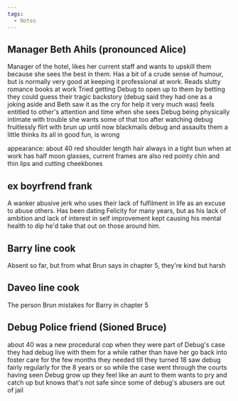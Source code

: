```yaml
---
tags:
  - Notes
---
```

## Manager Beth Ahils (pronounced Alice)

Manager of the hotel, likes her current staff and wants to upskill them because she sees the best in them.
Has a bit of a crude sense of humour, but is normally very good at keeping it professional at work.
Reads slutty romance books at work
Tried getting Debug to open up to them by betting they could guess their tragic backstory (debug said they had one as a joking aside and Beth saw it as the cry for help it very much was)
feels entitled to other's attention and time
when she sees Debug being physically intimate with trouble she wants some of that too after watching debug fruitlessly flirt with brun up until now
blackmails debug and assaults them a little
thinks its all in good fun, is wrong

appearance: 
about 40
red shoulder length hair always in a tight bun when at work
has half moon glasses, current frames are also red
pointy chin and thin lips and cutting cheekbones
## ex boyrfrend frank

A wanker abusive jerk who uses their lack of fulfilment in life as an excuse to abuse others. Has been dating Felicity for many years, but as his lack of ambition and lack of interest in self improvement kept causing his mental health to dip he'd take that out on those around him.

## Barry line cook
Absent so far, but from what Brun says in chapter 5, they're kind but harsh

## Daveo line cook
The person Brun mistakes for Barry in chapter 5

## Debug Police friend (Sioned Bruce)

about 40
was a new procedural cop when they were part of Debug's case
they had debug live with them for a while rather than have her go back into foster care for the few months they needed till they turned 18
saw debug fairly regularly for the 8 years or so while the case went through the courts
having seen Debug grow up they feel like an aunt to them
wants to pry and catch up but knows that's not safe since some of debug's abusers are out of jail